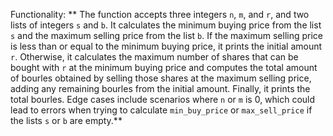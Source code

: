 Functionality: ** The function accepts three integers `n`, `m`, and `r`, and two lists of integers `s` and `b`. It calculates the minimum buying price from the list `s` and the maximum selling price from the list `b`. If the maximum selling price is less than or equal to the minimum buying price, it prints the initial amount `r`. Otherwise, it calculates the maximum number of shares that can be bought with `r` at the minimum buying price and computes the total amount of bourles obtained by selling those shares at the maximum selling price, adding any remaining bourles from the initial amount. Finally, it prints the total bourles. Edge cases include scenarios where `n` or `m` is 0, which could lead to errors when trying to calculate `min_buy_price` or `max_sell_price` if the lists `s` or `b` are empty.**